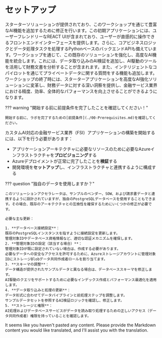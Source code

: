 # セットアップ

スターターソリューションが提供されており、このワークショップを通じて豊富なAI機能を追加するために修正を行います。この初期アプリケーションには、ユーザーフレンドリーなREACT UIが含まれており、ユーザーが直感的に操作できるフロントエンドインターフェースを提供します。さらに、コアビジネスロジックとデータ処理タスクを処理するPythonベースのバックエンドAPIも備えています。ワークショップを通じて、この既存のソリューションを強化し、高度なAI機能を統合します。これには、データ取り込みのAI検証を追加し、AI駆動のツールを活用して財務文書を分析することが含まれます。また、インテリジェントなコパイロットを通じてプライベートデータに関する質問をする機能も追加します。ワークショップの終了時には、スターターアプリケーションを高度なAI強化ソリューションに変革し、財務データに対する深い洞察を提供し、金融サービス業界における精度、効率、全体的なパフォーマンスを向上させることができるようになります。

??? warning "開始する前に前提条件を完了したことを確認してください！"

    開始する前に、ラボを完了するための[前提条件](./00-Prerequisites.md)を確認してください。

カスタムAI対応の金融サービス業界（FSI）アプリケーションの構築を開始するには、以下を行う必要があります：

- アプリケーションアーキテクチャに必要なリソースのために必要なAzureインフラストラクチャを**プロビジョニング**する
- Azureデプロイメントが正常に完了したことを**検証**する
- 開発環境を**セットアップ**し、インフラストラクチャと連携するように構成する

??? question "独自のデータを使用しますか？"

    このソリューションアクセラレータは、サンプルのベンダー、SOW、および請求書データと連携するように設計されていますが、独自のPostgreSQLデータベースを使用することもできます。その場合、既存のアーキテクチャとの互換性を確保するためにいくつかの修正が必要です。

    必要な主な更新：

    1. **データベース接続設定**：
    既存のPostgreSQLインスタンスを指すように接続設定を更新します。
    管理対象IDやデータベース資格情報など、適切な認証メカニズムを確保します。
    2. **管理対象IDの設定（該当する場合）**：
    管理対象IDが既に設定されていない場合は、作成する必要があります。
    必要なデータへの安全なアクセスを許可するために、Azureストレージアカウントに管理対象IDにストレージBlobデータ共同作成者ロールを割り当てます。
    3. **スキーマの調整**：
    データ構造が提供されたサンプルデータと異なる場合は、データベーススキーマを修正します。
    AI駆動のクエリをサポートするために必要なインデックス作成とパフォーマンス最適化を適用します。
    4. **データ取り込みと処理の更新**：
    データ形式に合わせてデータパイプラインと前処理ステップを調整します。
    サンプルデータセットを参照するAI検証ロジックを確認し、修正します。
    5. **ストレージと権限**：
    AI処理およびデータベースサービスがデータを読み取り処理するための正しいアクセス（データ共同作成者）権限を持っていることを確認します。

It seems like you haven't pasted any content. Please provide the Markdown content you would like translated, and I'll assist you with the translation.
